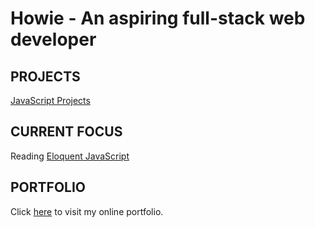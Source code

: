 # Howie - An aspiring full-stack web developer
## PROJECTS
[JavaScript Projects](https://github.com/HowieWork/JavaScript-web-projects)
## CURRENT FOCUS
Reading [Eloquent JavaScript](https://github.com/HowieWork/learn-eloquent-js)
## PORTFOLIO
Click [here](https://howiework.com/) to visit my online portfolio.
